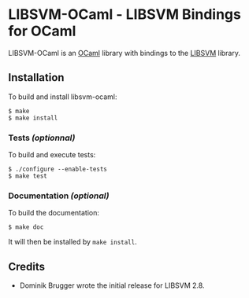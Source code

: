 LIBSVM-OCaml - LIBSVM Bindings for OCaml
========================================

LIBSVM-OCaml is an [OCaml](http://www.ocaml.org) library with bindings to the
[LIBSVM](http://www.csie.ntu.edu.tw/~cjlin/libsvm/) library.

Installation
------------

To build and install libsvm-ocaml:

    $ make
    $ make install

### Tests _(optionnal)_

To build and execute tests:

    $ ./configure --enable-tests
    $ make test

### Documentation _(optional)_

To build the documentation:

    $ make doc

It will then be installed by `make install`.

Credits
-------

  * Dominik Brugger wrote the initial release for LIBSVM 2.8.
